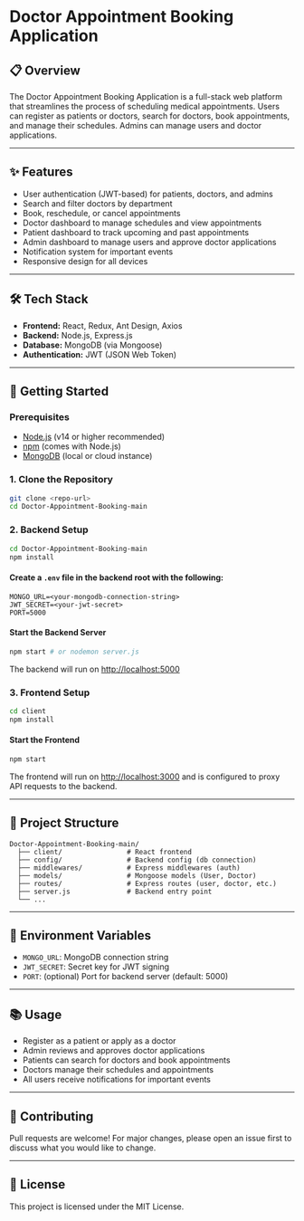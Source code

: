 # Doctor Appointment Booking Application

## 📋 Overview
The Doctor Appointment Booking Application is a full-stack web platform that streamlines the process of scheduling medical appointments. Users can register as patients or doctors, search for doctors, book appointments, and manage their schedules. Admins can manage users and doctor applications.

---

## ✨ Features
- User authentication (JWT-based) for patients, doctors, and admins
- Search and filter doctors by department
- Book, reschedule, or cancel appointments
- Doctor dashboard to manage schedules and view appointments
- Patient dashboard to track upcoming and past appointments
- Admin dashboard to manage users and approve doctor applications
- Notification system for important events
- Responsive design for all devices

---

## 🛠️ Tech Stack
- **Frontend:** React, Redux, Ant Design, Axios
- **Backend:** Node.js, Express.js
- **Database:** MongoDB (via Mongoose)
- **Authentication:** JWT (JSON Web Token)

---

## 🚀 Getting Started

### Prerequisites
- [Node.js](https://nodejs.org/) (v14 or higher recommended)
- [npm](https://www.npmjs.com/) (comes with Node.js)
- [MongoDB](https://www.mongodb.com/) (local or cloud instance)

### 1. Clone the Repository
```bash
git clone <repo-url>
cd Doctor-Appointment-Booking-main
```

### 2. Backend Setup
```bash
cd Doctor-Appointment-Booking-main
npm install
```

#### Create a `.env` file in the backend root with the following:
```
MONGO_URL=<your-mongodb-connection-string>
JWT_SECRET=<your-jwt-secret>
PORT=5000
```

#### Start the Backend Server
```bash
npm start # or nodemon server.js
```

The backend will run on [http://localhost:5000](http://localhost:5000)

### 3. Frontend Setup
```bash
cd client
npm install
```

#### Start the Frontend
```bash
npm start
```

The frontend will run on [http://localhost:3000](http://localhost:3000) and is configured to proxy API requests to the backend.

---

## 🧩 Project Structure

```
Doctor-Appointment-Booking-main/
  ├── client/                # React frontend
  ├── config/                # Backend config (db connection)
  ├── middlewares/           # Express middlewares (auth)
  ├── models/                # Mongoose models (User, Doctor)
  ├── routes/                # Express routes (user, doctor, etc.)
  ├── server.js              # Backend entry point
  └── ...
```

---

## 🔑 Environment Variables
- `MONGO_URL`: MongoDB connection string
- `JWT_SECRET`: Secret key for JWT signing
- `PORT`: (optional) Port for backend server (default: 5000)

---

## 📚 Usage
- Register as a patient or apply as a doctor
- Admin reviews and approves doctor applications
- Patients can search for doctors and book appointments
- Doctors manage their schedules and appointments
- All users receive notifications for important events

---

## 🤝 Contributing
Pull requests are welcome! For major changes, please open an issue first to discuss what you would like to change.

---

## 📝 License
This project is licensed under the MIT License.

